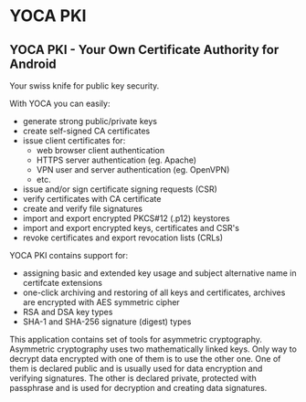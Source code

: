 # YOCA PKI
## YOCA PKI - Your Own Certificate Authority for Android

Your swiss knife for public key security.

With YOCA you can easily:
* generate strong public/private keys
* create self-signed CA certificates
* issue client certificates for:
	* web browser client authentication
	*  HTTPS server authentication (eg. Apache)
	* VPN user and server authentication (eg. OpenVPN)
	* etc.
* issue and/or sign certificate signing requests (CSR)
* verify certificates with CA certificate
* create and verify file signatures
* import and export encrypted PKCS#12 (.p12) keystores
* import and export encrypted keys, certificates and CSR's
* revoke certificates and export revocation lists (CRLs)

YOCA PKI contains support for:
* assigning basic and extended key usage and subject alternative name in certifcate extensions
* one-click archiving and restoring of all keys and certificates, archives are encrypted with AES symmetric cipher
* RSA and DSA key types
* SHA-1 and SHA-256 signature (digest) types

This application contains set of tools for asymmetric cryptography. Asymmetric cryptography uses two mathematically linked keys. Only way to decrypt data encrypted with one of them is to use the other one. One of them is declared public and is usually used for data encryption and verifying signatures. The other is declared private, protected with passphrase and is used for decryption and creating data signatures.


